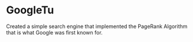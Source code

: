 # GoogleTu
Created a simple search engine that implemented the PageRank Algorithm that is what Google was first known for. 

